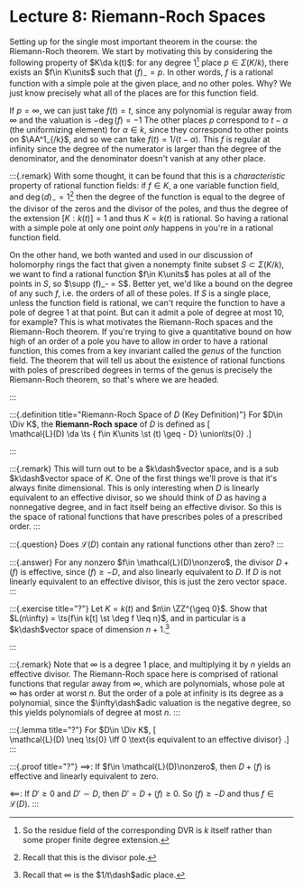 # Lecture 8: Riemann-Roch Spaces 

Setting up for the single most important theorem in the course: the Riemann-Roch theorem.
We start by motivating this by considering the following property of $K\da k(t)$: for any degree 1[^res_field_reminder]
place $p \in \Sigma(K/k)$, there exists an $f\in K\units$ such that $(f)_- = p$.
In other words, $f$ is a rational function with a simple pole at the given place, and no other poles.
Why?
We just know precisely what all of the places are for this function field.


[^res_field_reminder]: So the residue field of the corresponding DVR is $k$ itself rather than some proper finite degree extension.

If $p= \infty$, we can just take $f(t) = t$, since any polynomial is regular away from $\infty$ and the valuation is $-\deg(f) = -1$
The other places $p$ correspond to $t-\alpha$ (the uniformizing element) for $\alpha\in k$, since they correspond to other points on $\AA^1_{/k}$, and so we can take $f(t) = 1/(t-\alpha)$.
This $f$ is regular at infinity since the degree of the numerator is larger than the degree of the denominator, and the denominator doesn't vanish at any other place.

:::{.remark}
With some thought, it can be found that this is a *characteristic* property of rational function fields: if $f\in K$, a one variable function field, and $\deg(d)_- = 1$[^recall_div_pole]
then the degree of the function is equal to the degree of the divisor of the zeros and the divisor of the poles, and thus the degree of the extension $[K: k(t)] = 1$ and thus $K = k(t)$ is rational.
So having a rational with a simple pole at only one point *only* happens in you're in a rational function field.

On the other hand, we both wanted and used in our discussion of holomorphy rings the fact that given a nonempty finite subset $S \subset \Sigma(K/k)$, we want to find a rational function $f\in K\units$ has poles at all of the points in $S$, so $\supp (f)_- = S$.
Better yet, we'd like a bound on the degree of any such $f$, i.e. the orders of all of these poles. 
If $S$ is a single place, unless the function field is rational, we can't require the function to have a pole of degree 1 at that point.
But can it admit a pole of degree at most 10, for example?
This is what motivates the Riemann-Roch spaces and the Riemann-Roch theorem.
If you're trying to give a quantitative bound on how high of an order of a pole you have to allow in order to have a rational function, this comes from a key invariant called the *genus* of the function field.
The theorem that will tell us about the existence of rational functions with poles of prescribed degrees in terms of the genus is precisely the Riemann-Roch theorem, so that's where we are headed.

[^recall_div_pole]: Recall that this is the divisor pole. 

:::


:::{.definition title="Riemann-Roch Space of $D$ (Key Definition)"}
For $D\in \Div K$, the **Riemann-Roch space** of $D$ is defined as 
\[  
\mathcal{L}(D) \da \ts { f\in K\units \st (t) \geq - D} \union\ts{0}
.\]

:::

:::{.remark}
This will turn out to be a $k\dash$vector space, and is a sub $k\dash$vector space of $K$.
One of the first things we'll prove is that it's always finite dimensional.
This is only interesting when $D$ is linearly equivalent to an effective divisor, so we should think of $D$ as having a nonnegative degree, and in fact itself being an effective divisor.
So this is the space of rational functions that have prescribes poles of a prescribed order.
:::

:::{.question}
Does $\mathcal{L}(D)$ contain any rational functions other than zero?
:::

:::{.answer}
For any nonzero $f\in \mathcal{L}(D)\nonzero$, the divisor $D + (f)$ is effective, since $(f) \geq -D$, and also linearly equivalent to $D$.
If $D$ is not linearly equivalent to an effective divisor, this is just the zero vector space.
:::

:::{.exercise title="?"}
Let $K = k(t)$ and $n\in \ZZ^{\geq 0}$.
Show that $L(n\infty) = \ts{f\in k[t] \st \deg f \leq n}$, and in particular is a $k\dash$vector space of dimension $n+1$.[^infty_as_a_place]

[^infty_as_a_place]: Recall that $\infty$ is the $1/t\dash$adic place.

:::

:::{.remark}
Note that $\infty$ is a degree 1 place, and multiplying it by $n$ yields an effective divisor.
The Riemann-Roch space here is comprised of rational functions that regular away from $\infty$, which are polynomials, whose pole at $\infty$ has order at worst $n$.
But the order of a pole at infinity is its degree as a polynomial, since the $\infty\dash$adic valuation is the negative degree, so this yields polynomials of degree at most $n$.
:::

:::{.lemma title="?"}
For $D\in \Div K$,
\[  
\mathcal{L}(D) \neq \ts{0} \iff 0 \text{is equivalent to an effective divisor}
.\]
:::

:::{.proof title="?"}
$\implies$:
If $f\in \mathcal{L}(D)\nonzero$, then $D + (f)$ is effective and linearly equivalent to zero.

$\impliedby$:
If $D' \geq 0$ and $D' \sim D$, then $D' = D + (f) \geq 0$.
So $(f) \geq -D$ and thus $f\in \mathcal{L}(D)$.
:::




